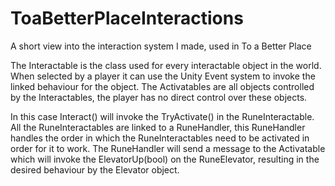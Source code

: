 # ToaBetterPlaceInteractions
A short view into the interaction system I made, used in To a Better Place

The Interactable is the class used for every interactable object in the world. When selected by a player it can use the Unity Event system to invoke the linked behaviour for
the object.
The Activatables are all objects controlled by the Interactables, the player has no direct control over these objects.

In this case Interact() will invoke the TryActivate() in the RuneInteractable. All the RuneInteractables are linked to a RuneHandler, this RuneHandler handles the order in which 
the RuneInteractables need to be activated in order for it to work. The RuneHandler will send a message to the Activatable which will invoke the ElevatorUp(bool)
on the RuneElevator, resulting in the desired behaviour by the Elevator object.
